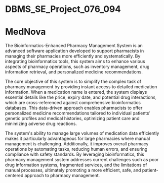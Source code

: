 # DBMS_SE_Project_076_094

# MedNova

The Bioinformatics-Enhanced Pharmacy Management System is an advanced software application developed to support pharmacists in managing their pharmacies more efficiently and systematically. By integrating bioinformatics tools, this system aims to enhance various aspects of pharmacy operations, such as inventory management, drug information retrieval, and personalized medicine recommendations. 

The core objective of this system is to simplify the complex task of pharmacy management by providing instant access to detailed medication information. When a medication name is entered, the system displays essential details like the price, expiry date, and potential drug interactions, which are cross-referenced against comprehensive bioinformatics databases. This data-driven approach enables pharmacists to offer personalized medicine recommendations tailored to individual patients' genetic profiles and medical histories, optimizing patient care and minimizing adverse drug reactions.

The system's ability to manage large volumes of medication data efficiently makes it particularly advantageous for large pharmacies where manual management is challenging. Additionally, it improves overall pharmacy operations by automating tasks, reducing human errors, and ensuring compliance with safety standards. By leveraging bioinformatics, this pharmacy management system addresses current challenges such as poor drug information systems, fragmented services, and the limitations of manual processes, ultimately promoting a more efficient, safe, and patient-centered approach to pharmacy management.
